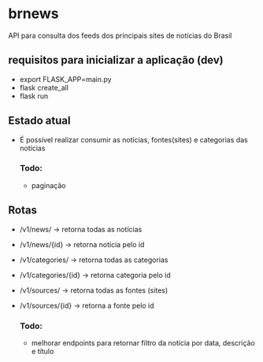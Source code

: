 # brnews
API para consulta dos feeds dos principais sites de notícias do Brasil

## requisitos para inicializar a aplicação (dev)
- export FLASK_APP=main.py
- flask create_all
- flask run

## Estado atual
- É possível realizar consumir as notícias, fontes(sites) e categorias das notícias

    ### Todo:
    - paginação
  
## Rotas
- /v1/news/ -> retorna todas as notícias
- /v1/news/{id} -> retorna notícia pelo id
- /v1/categories/ -> retorna todas as categorias
- /v1/categories/{id} -> retorna categoria pelo id
- /v1/sources/ -> retorna todas as fontes (sites)
- /v1/sources/{id} -> retorna a fonte pelo id

    ### Todo:
    - melhorar endpoints para retornar filtro da notícia por data, descrição e título
